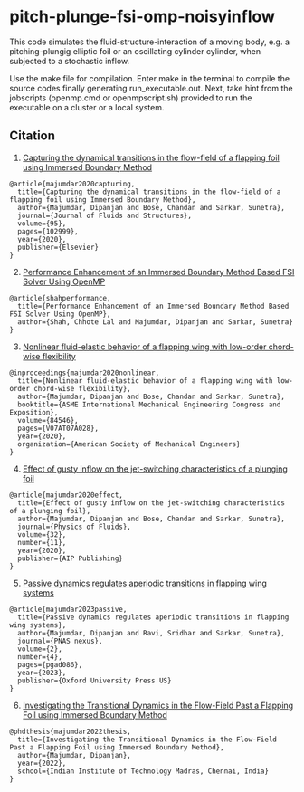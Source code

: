 # pitch-plunge-fsi-omp-noisyinflow

This code simulates the fluid-structure-interaction of a moving body, e.g. a pitching-plungig elliptic foil or an oscillating cylinder cylinder, when subjected to a stochastic inflow.

Use the make file for compilation. Enter make in the terminal to compile the source codes finally generating run_executable.out. Next, take hint from the jobscripts (openmp.cmd or openmpscript.sh) provided to run the executable on a cluster or a local system.


## Citation

1. [Capturing the dynamical transitions in the flow-field of a flapping foil using Immersed Boundary Method](https://www.sciencedirect.com/science/article/abs/pii/S0889974620300128)
```
@article{majumdar2020capturing,
  title={Capturing the dynamical transitions in the flow-field of a flapping foil using Immersed Boundary Method},
  author={Majumdar, Dipanjan and Bose, Chandan and Sarkar, Sunetra},
  journal={Journal of Fluids and Structures},
  volume={95},
  pages={102999},
  year={2020},
  publisher={Elsevier}
}
```
2. [Performance Enhancement of an Immersed Boundary Method Based FSI Solver Using OpenMP](https://www.nal.res.in/cfdimgs/FullPaper/P27-Performance%20Enhancement%20of%20an%20Immersed%20Boundary%20Method.pdf)

```
@article{shahperformance,
  title={Performance Enhancement of an Immersed Boundary Method Based FSI Solver Using OpenMP},
  author={Shah, Chhote Lal and Majumdar, Dipanjan and Sarkar, Sunetra}
}
```

3. [Nonlinear fluid-elastic behavior of a flapping wing with low-order chord-wise flexibility](https://doi.org/10.1115/IMECE2020-23890)

```
@inproceedings{majumdar2020nonlinear,
  title={Nonlinear fluid-elastic behavior of a flapping wing with low-order chord-wise flexibility},
  author={Majumdar, Dipanjan and Bose, Chandan and Sarkar, Sunetra},
  booktitle={ASME International Mechanical Engineering Congress and Exposition},
  volume={84546},
  pages={V07AT07A028},
  year={2020},
  organization={American Society of Mechanical Engineers}
}
```

4. [Effect of gusty inflow on the jet-switching characteristics of a plunging foil](https://doi.org/10.1063/5.0024084)

```
@article{majumdar2020effect,
  title={Effect of gusty inflow on the jet-switching characteristics of a plunging foil},
  author={Majumdar, Dipanjan and Bose, Chandan and Sarkar, Sunetra},
  journal={Physics of Fluids},
  volume={32},
  number={11},
  year={2020},
  publisher={AIP Publishing}
}
```

5. [Passive dynamics regulates aperiodic transitions in flapping wing systems](https://doi.org/10.1093/pnasnexus/pgad086)

```
@article{majumdar2023passive,
  title={Passive dynamics regulates aperiodic transitions in flapping wing systems},
  author={Majumdar, Dipanjan and Ravi, Sridhar and Sarkar, Sunetra},
  journal={PNAS nexus},
  volume={2},
  number={4},
  pages={pgad086},
  year={2023},
  publisher={Oxford University Press US}
}
```

6. [Investigating the Transitional Dynamics in the Flow-Field Past a Flapping Foil using Immersed Boundary Method](https://www.researchgate.net/publication/376596327_Investigating_the_Transitional_Dynamics_in_the_Flow-Field_Past_a_Flapping_Foil_using_Immersed_Boundary_Method)

```
@phdthesis{majumdar2022thesis,
  title={Investigating the Transitional Dynamics in the Flow-Field Past a Flapping Foil using Immersed Boundary Method},
  author={Majumdar, Dipanjan},
  year={2022},
  school={Indian Institute of Technology Madras, Chennai, India}
}
```
